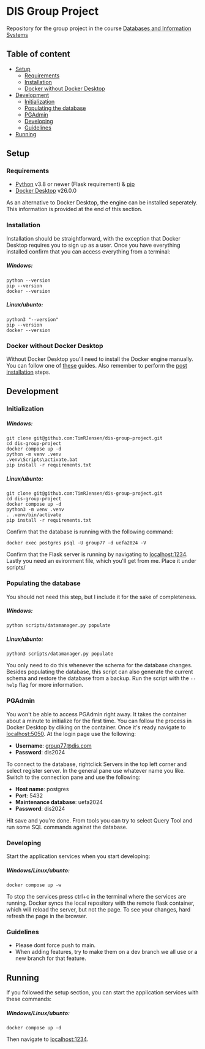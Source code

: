 
# DIS Group Project
Repository for the group project in the course [Databases and Information Systems](https://kurser.ku.dk/course/ndab21010u) 
## Table of content
 - [Setup](#Setup)
	 - [Requirements](#Requirements)
	 - [Installation](#Installation) 
	 - [Docker without Docker Desktop](#DockerwithoutDockerDesktop)
 - [Development](#Development)
	 - [Initialization](#Initialization) 
	 - [Populating the database](#Populatingthedatabase)
	 - [PGAdmin](#PGAdmin) 
	 - [Developing](#Developing)
	 - [Guidelines](#Guidelines)
 - [Running](#Running)

## Setup
### Requirements
 - [Python](https://www.python.org/downloads/) v3.8 or newer (Flask requirement) & [pip](https://pip.pypa.io/en/stable/installation/)
 - [Docker Desktop](https://docs.docker.com/desktop/) v26.0.0

As an alternative to Docker Desktop, the engine can be installed seperately. This information is provided at the end of this section.
### Installation
Installation should be straightforward, with the exception that Docker Desktop requires you to sign up as a user. Once you have everything installed confirm that you can access everything from a terminal:
#####  Windows:
```
python --version
pip --version
docker --version
```
#####  Linux/ubunto:
```
python3 "--version"
pip --version
docker --version
```
### Docker without Docker Desktop
Without Docker Desktop you'll need to install the Docker engine manually. You can follow one of [these](https://docs.docker.com/engine/install/) guides. Also remember to perform the [post installation](https://docs.docker.com/engine/install/linux-postinstall/) steps.
## Development
### Initialization
#####  Windows:
```
git clone git@github.com:TimRJensen/dis-group-project.git
cd dis-group-project
docker compose up -d
python -m venv .venv
.venv\Scripts\activate.bat
pip install -r requirements.txt
```
#####  Linux/ubunto:
```
git clone git@github.com:TimRJensen/dis-group-project.git
cd dis-group-project
docker compose up -d
python3 -m venv .venv
. .venv/bin/activate
pip install -r requirements.txt
```
Confirm that the database is running with the following command:
```
docker exec postgres psql -U group77 -d uefa2024 -V
```
Confirm that the Flask server is running by navigating to [localhost:1234](http://localhost:1234?greet=name). Lastly you need an evironment file, which you'll get from me. Place it under scripts/
### Populating the database
You should not need this step, but I include it for the sake of completeness.
##### Windows:
```
python scripts/datamanager.py populate
```
##### Linux/ubunto:
```
python3 scripts/datamanager.py populate
```
You only need to do this whenever the schema for the database changes. Besides populating the database, this script can also generate the current schema and restore the database from a backup. Run the script with the `--help` flag for more information.
### PGAdmin
You won't be able to access PGAdmin right away. It takes the container about a minute to initialize for the first time. You can follow the process in Docker Desktop by cliking on the container. Once it's ready navigate to [localhost:5050](http://localhost:5050). At the login page use the following:
- **Username**: group77@dis.com
- **Password**: dis2024

To connect to the database, rightclick Servers in the top left corner and select register server. In the general pane use whatever name you like. Switch to the connection pane and use the following:
- **Host name**: postgres
- **Port**: 5432
- **Maintenance database**: uefa2024
- **Password**: dis2024

Hit save and you're done. From tools you can try to select Query Tool and run some SQL commands against the database.
### Developing
Start the application services when you start developing:
#####  Windows/Linux/ubunto:
```
docker compose up -w
```
To stop the services press ctrl+c in the terminal where the services are running. Docker syncs the local repository with the remote flask container, which will reload the server, but not the page. To see your changes, hard refresh the page in the browser.
### Guidelines
 - Please dont force push to main.
 - When adding features, try to make them on a dev branch we all use or a new branch for that feature.

## Running
If you followed the setup section, you can start the application services with these commands:
#####  Windows/Linux/ubunto:
```
docker compose up -d
```
Then navigate to [localhost:1234](http://localhost:1234).
